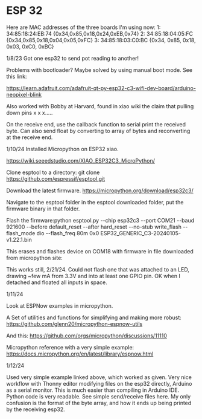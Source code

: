 # ESP 32

Here are MAC addresses of the three boards I'm using now:
1:  34:85:18:24:EB:74  {0x34,0x85,0x18,0x24,0xEB,0x74}
2:  34:85:18:04:05:FC  {0x34,0x85,0x18,0x04,0x05,0xFC}
3:  34:85:18:03:C0:BC  {0x34, 0x85, 0x18, 0x03, 0xC0, 0xBC}

1/8/23  Got one esp32 to send pot reading to another!

Problems with bootloader?  Maybe solved by using manual boot mode.  See this link: 

https://learn.adafruit.com/adafruit-qt-py-esp32-c3-wifi-dev-board/arduino-neopixel-blink 

Also worked with Bobby at Harvard, found in xiao wiki the claim that pulling down pins x x x.....

On the receive end, use the callback function to serial print the received byte.
Can also send float by converting to array of bytes and reconverting at the receive end.

1/10/24
Installed Micropython on ESP32 xiao.


https://wiki.seeedstudio.com/XIAO_ESP32C3_MicroPython/

Clone esptool to a directory:
git clone https://github.com/espressif/esptool.git

Download the latest firmware.
https://micropython.org/download/esp32c3/

Navigate to the esptool folder in the esptool downloaded folder, put the firmware binary in that folder.

Flash the firmware:python  esptool.py --chip esp32c3 --port COM21 --baud 921600 --before default_reset --after hard_reset --no-stub  write_flash --flash_mode dio --flash_freq 80m 0x0 ESP32_GENERIC_C3-20240105-v1.22.1.bin

This erases and flashes device on COM18 with firmware in file downloaded from micropython site:


This works still, 2/21/24.  Could not flash one that was attached to an LED, drawing ~few mA from 3.3V and into at least one GPIO pin.  OK when I detached and floated all inputs in space.


1/11/24

Look at ESPNow examples in micropython.

A Set of utilities and functions for simplifying and making more robust:  https://github.com/glenn20/micropython-espnow-utils

And this:  https://github.com/orgs/micropython/discussions/11110

Micropython reference with a very simple example:  https://docs.micropython.org/en/latest/library/espnow.html


1/12/24

Used very simple example linked above, which worked as given.  Very nice workflow with Thonny editor modifying files on the esp32 directly, Arduino as a serial monitor. This is much easier than compiling in Arduino IDE.  Python code is very readable.  See simple send/receive files here.  My only confusion is the format of the byte array, and how it ends up being printed by the receiving esp32.  